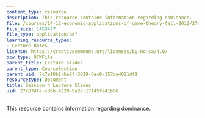 ```yaml
---
content_type: resource
description: This resource contains information regarding dominance.
file: /courses/14-12-economic-applications-of-game-theory-fall-2012/27c874fec3bb42205e2c17145fa41b06_MIT14_12F12_slides4.pdf
file_size: 1453477
file_type: application/pdf
learning_resource_types:
- Lecture Notes
license: https://creativecommons.org/licenses/by-nc-sa/4.0/
ocw_type: OCWFile
parent_title: Lecture Slides
parent_type: CourseSection
parent_uid: 7c7e18b1-ba2f-3029-6ec8-157da4021df1
resourcetype: Document
title: Session 4 Lecture Slides
uid: 27c874fe-c3bb-4220-5e2c-17145fa41b06
---
```

This resource contains information regarding dominance.